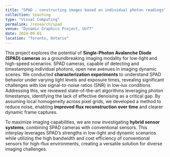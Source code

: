 ```yaml
---
title: "SPAD - constructing images based on individual photon readings"
collection: teaching
type: "Visual Computing"
permalink: /research/spad
venue: "Dynamic Graphics Project, UofT"
date: 2024-09-01
location: "Toronto, Ontario"
---
```

<!-- something to buffer -->


This project explores the potential of **Single-Photon Avalanche Diode (SPAD) cameras** as a groundbreaking imaging modality for low-light and high-speed scenarios. SPAD cameras, capable of detecting and timestamping individual photons, open new avenues in imaging dynamic scenes. We conducted **characterization experiments** to understand SPAD behavior under varying light levels and exposure times, revealing significant challenges with low signal-to-noise ratios (SNR) in low-lux conditions. Addressing this, we reviewed state-of-the-art algorithms leveraging photon timestamps, identifying the lack of effective denoising as a critical gap. By assuming local homogeneity across pixel grids, we developed a method to reduce noise, enabling **improved flux reconstruction over time** and clearer dynamic frame captures.  

To maximize imaging capabilities, we are now investigating **hybrid sensor systems**, combining SPAD cameras with conventional sensors. This interplay leverages SPAD’s strengths in low-light and dynamic scenarios while utilizing the high bandwidth and cost efficiency of conventional sensors for high-flux environments, creating a versatile solution for diverse imaging challenges.  